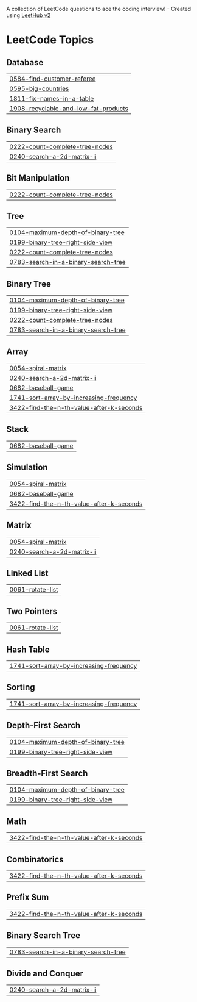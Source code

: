 A collection of LeetCode questions to ace the coding interview! - Created using [LeetHub v2](https://github.com/arunbhardwaj/LeetHub-2.0)
<!---LeetCode Topics Start-->
# LeetCode Topics
## Database
|  |
| ------- |
| [0584-find-customer-referee](https://github.com/sang9984/LeetCode-Algo/tree/master/0584-find-customer-referee) |
| [0595-big-countries](https://github.com/sang9984/LeetCode-Algo/tree/master/0595-big-countries) |
| [1811-fix-names-in-a-table](https://github.com/sang9984/LeetCode-Algo/tree/master/1811-fix-names-in-a-table) |
| [1908-recyclable-and-low-fat-products](https://github.com/sang9984/LeetCode-Algo/tree/master/1908-recyclable-and-low-fat-products) |
## Binary Search
|  |
| ------- |
| [0222-count-complete-tree-nodes](https://github.com/sang9984/LeetCode-Algo/tree/master/0222-count-complete-tree-nodes) |
| [0240-search-a-2d-matrix-ii](https://github.com/sang9984/LeetCode-Algo/tree/master/0240-search-a-2d-matrix-ii) |
## Bit Manipulation
|  |
| ------- |
| [0222-count-complete-tree-nodes](https://github.com/sang9984/LeetCode-Algo/tree/master/0222-count-complete-tree-nodes) |
## Tree
|  |
| ------- |
| [0104-maximum-depth-of-binary-tree](https://github.com/sang9984/LeetCode-Algo/tree/master/0104-maximum-depth-of-binary-tree) |
| [0199-binary-tree-right-side-view](https://github.com/sang9984/LeetCode-Algo/tree/master/0199-binary-tree-right-side-view) |
| [0222-count-complete-tree-nodes](https://github.com/sang9984/LeetCode-Algo/tree/master/0222-count-complete-tree-nodes) |
| [0783-search-in-a-binary-search-tree](https://github.com/sang9984/LeetCode-Algo/tree/master/0783-search-in-a-binary-search-tree) |
## Binary Tree
|  |
| ------- |
| [0104-maximum-depth-of-binary-tree](https://github.com/sang9984/LeetCode-Algo/tree/master/0104-maximum-depth-of-binary-tree) |
| [0199-binary-tree-right-side-view](https://github.com/sang9984/LeetCode-Algo/tree/master/0199-binary-tree-right-side-view) |
| [0222-count-complete-tree-nodes](https://github.com/sang9984/LeetCode-Algo/tree/master/0222-count-complete-tree-nodes) |
| [0783-search-in-a-binary-search-tree](https://github.com/sang9984/LeetCode-Algo/tree/master/0783-search-in-a-binary-search-tree) |
## Array
|  |
| ------- |
| [0054-spiral-matrix](https://github.com/sang9984/LeetCode-Algo/tree/master/0054-spiral-matrix) |
| [0240-search-a-2d-matrix-ii](https://github.com/sang9984/LeetCode-Algo/tree/master/0240-search-a-2d-matrix-ii) |
| [0682-baseball-game](https://github.com/sang9984/LeetCode-Algo/tree/master/0682-baseball-game) |
| [1741-sort-array-by-increasing-frequency](https://github.com/sang9984/LeetCode-Algo/tree/master/1741-sort-array-by-increasing-frequency) |
| [3422-find-the-n-th-value-after-k-seconds](https://github.com/sang9984/LeetCode-Algo/tree/master/3422-find-the-n-th-value-after-k-seconds) |
## Stack
|  |
| ------- |
| [0682-baseball-game](https://github.com/sang9984/LeetCode-Algo/tree/master/0682-baseball-game) |
## Simulation
|  |
| ------- |
| [0054-spiral-matrix](https://github.com/sang9984/LeetCode-Algo/tree/master/0054-spiral-matrix) |
| [0682-baseball-game](https://github.com/sang9984/LeetCode-Algo/tree/master/0682-baseball-game) |
| [3422-find-the-n-th-value-after-k-seconds](https://github.com/sang9984/LeetCode-Algo/tree/master/3422-find-the-n-th-value-after-k-seconds) |
## Matrix
|  |
| ------- |
| [0054-spiral-matrix](https://github.com/sang9984/LeetCode-Algo/tree/master/0054-spiral-matrix) |
| [0240-search-a-2d-matrix-ii](https://github.com/sang9984/LeetCode-Algo/tree/master/0240-search-a-2d-matrix-ii) |
## Linked List
|  |
| ------- |
| [0061-rotate-list](https://github.com/sang9984/LeetCode-Algo/tree/master/0061-rotate-list) |
## Two Pointers
|  |
| ------- |
| [0061-rotate-list](https://github.com/sang9984/LeetCode-Algo/tree/master/0061-rotate-list) |
## Hash Table
|  |
| ------- |
| [1741-sort-array-by-increasing-frequency](https://github.com/sang9984/LeetCode-Algo/tree/master/1741-sort-array-by-increasing-frequency) |
## Sorting
|  |
| ------- |
| [1741-sort-array-by-increasing-frequency](https://github.com/sang9984/LeetCode-Algo/tree/master/1741-sort-array-by-increasing-frequency) |
## Depth-First Search
|  |
| ------- |
| [0104-maximum-depth-of-binary-tree](https://github.com/sang9984/LeetCode-Algo/tree/master/0104-maximum-depth-of-binary-tree) |
| [0199-binary-tree-right-side-view](https://github.com/sang9984/LeetCode-Algo/tree/master/0199-binary-tree-right-side-view) |
## Breadth-First Search
|  |
| ------- |
| [0104-maximum-depth-of-binary-tree](https://github.com/sang9984/LeetCode-Algo/tree/master/0104-maximum-depth-of-binary-tree) |
| [0199-binary-tree-right-side-view](https://github.com/sang9984/LeetCode-Algo/tree/master/0199-binary-tree-right-side-view) |
## Math
|  |
| ------- |
| [3422-find-the-n-th-value-after-k-seconds](https://github.com/sang9984/LeetCode-Algo/tree/master/3422-find-the-n-th-value-after-k-seconds) |
## Combinatorics
|  |
| ------- |
| [3422-find-the-n-th-value-after-k-seconds](https://github.com/sang9984/LeetCode-Algo/tree/master/3422-find-the-n-th-value-after-k-seconds) |
## Prefix Sum
|  |
| ------- |
| [3422-find-the-n-th-value-after-k-seconds](https://github.com/sang9984/LeetCode-Algo/tree/master/3422-find-the-n-th-value-after-k-seconds) |
## Binary Search Tree
|  |
| ------- |
| [0783-search-in-a-binary-search-tree](https://github.com/sang9984/LeetCode-Algo/tree/master/0783-search-in-a-binary-search-tree) |
## Divide and Conquer
|  |
| ------- |
| [0240-search-a-2d-matrix-ii](https://github.com/sang9984/LeetCode-Algo/tree/master/0240-search-a-2d-matrix-ii) |
<!---LeetCode Topics End-->